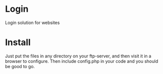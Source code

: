 Login
=====

Login solution for websites

Install
=======

Just put the files in any directory on your ftp-server, and then visit it in a browser to configure. Then include config.php in your code and you should be good to go.
